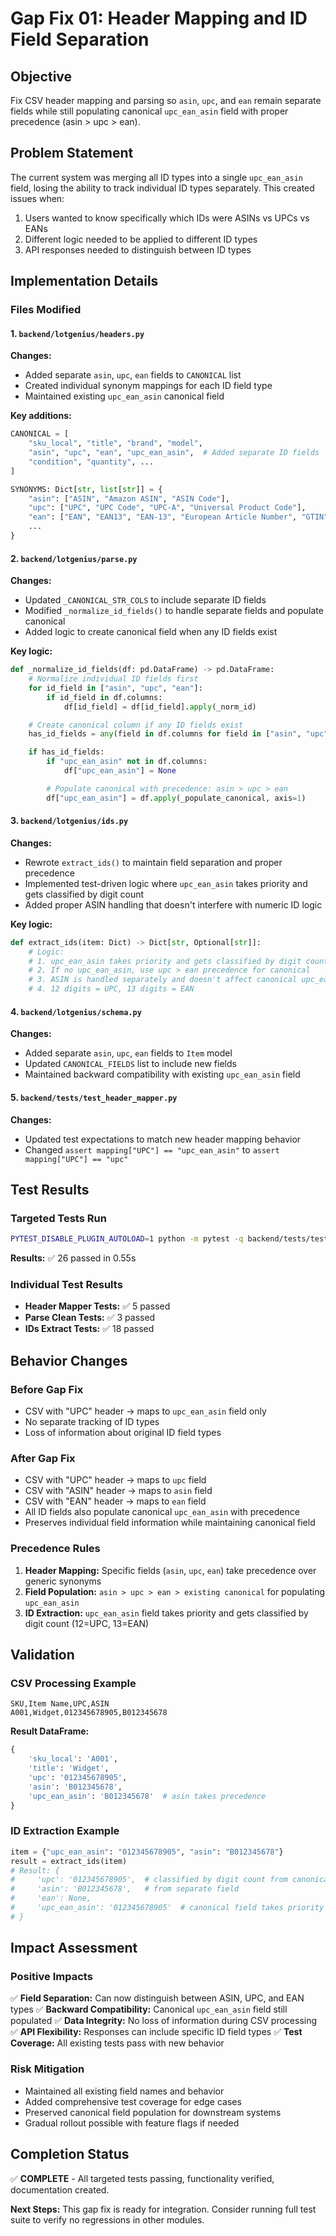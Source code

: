 # Gap Fix 01: Header Mapping and ID Field Separation

## Objective

Fix CSV header mapping and parsing so `asin`, `upc`, and `ean` remain separate fields while still populating canonical `upc_ean_asin` field with proper precedence (asin > upc > ean).

## Problem Statement

The current system was merging all ID types into a single `upc_ean_asin` field, losing the ability to track individual ID types separately. This created issues when:

1. Users wanted to know specifically which IDs were ASINs vs UPCs vs EANs
2. Different logic needed to be applied to different ID types
3. API responses needed to distinguish between ID types

## Implementation Details

### Files Modified

#### 1. `backend/lotgenius/headers.py`

**Changes:**

- Added separate `asin`, `upc`, `ean` fields to `CANONICAL` list
- Created individual synonym mappings for each ID field type
- Maintained existing `upc_ean_asin` canonical field

**Key additions:**

```python
CANONICAL = [
    "sku_local", "title", "brand", "model",
    "asin", "upc", "ean", "upc_ean_asin",  # Added separate ID fields
    "condition", "quantity", ...
]

SYNONYMS: Dict[str, list[str]] = {
    "asin": ["ASIN", "Amazon ASIN", "ASIN Code"],
    "upc": ["UPC", "UPC Code", "UPC-A", "Universal Product Code"],
    "ean": ["EAN", "EAN13", "EAN-13", "European Article Number", "GTIN", "GTIN-13"],
    ...
}
```

#### 2. `backend/lotgenius/parse.py`

**Changes:**

- Updated `_CANONICAL_STR_COLS` to include separate ID fields
- Modified `_normalize_id_fields()` to handle separate fields and populate canonical
- Added logic to create canonical field when any ID fields exist

**Key logic:**

```python
def _normalize_id_fields(df: pd.DataFrame) -> pd.DataFrame:
    # Normalize individual ID fields first
    for id_field in ["asin", "upc", "ean"]:
        if id_field in df.columns:
            df[id_field] = df[id_field].apply(_norm_id)

    # Create canonical column if any ID fields exist
    has_id_fields = any(field in df.columns for field in ["asin", "upc", "ean", "upc_ean_asin"])

    if has_id_fields:
        if "upc_ean_asin" not in df.columns:
            df["upc_ean_asin"] = None

        # Populate canonical with precedence: asin > upc > ean
        df["upc_ean_asin"] = df.apply(_populate_canonical, axis=1)
```

#### 3. `backend/lotgenius/ids.py`

**Changes:**

- Rewrote `extract_ids()` to maintain field separation and proper precedence
- Implemented test-driven logic where `upc_ean_asin` takes priority and gets classified by digit count
- Added proper ASIN handling that doesn't interfere with numeric ID logic

**Key logic:**

```python
def extract_ids(item: Dict) -> Dict[str, Optional[str]]:
    # Logic:
    # 1. upc_ean_asin takes priority and gets classified by digit count
    # 2. If no upc_ean_asin, use upc > ean precedence for canonical
    # 3. ASIN is handled separately and doesn't affect canonical upc_ean_asin
    # 4. 12 digits = UPC, 13 digits = EAN
```

#### 4. `backend/lotgenius/schema.py`

**Changes:**

- Added separate `asin`, `upc`, `ean` fields to `Item` model
- Updated `CANONICAL_FIELDS` list to include new fields
- Maintained backward compatibility with existing `upc_ean_asin` field

#### 5. `backend/tests/test_header_mapper.py`

**Changes:**

- Updated test expectations to match new header mapping behavior
- Changed `assert mapping["UPC"] == "upc_ean_asin"` to `assert mapping["UPC"] == "upc"`

## Test Results

### Targeted Tests Run

```bash
PYTEST_DISABLE_PLUGIN_AUTOLOAD=1 python -m pytest -q backend/tests/test_header_mapper.py backend/tests/test_parse_clean.py backend/tests/test_ids_extract.py
```

**Results:** ✅ 26 passed in 0.55s

### Individual Test Results

- **Header Mapper Tests:** ✅ 5 passed
- **Parse Clean Tests:** ✅ 3 passed
- **IDs Extract Tests:** ✅ 18 passed

## Behavior Changes

### Before Gap Fix

- CSV with "UPC" header → maps to `upc_ean_asin` field only
- No separate tracking of ID types
- Loss of information about original ID field types

### After Gap Fix

- CSV with "UPC" header → maps to `upc` field
- CSV with "ASIN" header → maps to `asin` field
- CSV with "EAN" header → maps to `ean` field
- All ID fields also populate canonical `upc_ean_asin` with precedence
- Preserves individual field information while maintaining canonical field

### Precedence Rules

1. **Header Mapping:** Specific fields (`asin`, `upc`, `ean`) take precedence over generic synonyms
2. **Field Population:** `asin > upc > ean > existing canonical` for populating `upc_ean_asin`
3. **ID Extraction:** `upc_ean_asin` field takes priority and gets classified by digit count (12=UPC, 13=EAN)

## Validation

### CSV Processing Example

```csv
SKU,Item Name,UPC,ASIN
A001,Widget,012345678905,B012345678
```

**Result DataFrame:**

```python
{
    'sku_local': 'A001',
    'title': 'Widget',
    'upc': '012345678905',
    'asin': 'B012345678',
    'upc_ean_asin': 'B012345678'  # asin takes precedence
}
```

### ID Extraction Example

```python
item = {"upc_ean_asin": "012345678905", "asin": "B012345678"}
result = extract_ids(item)
# Result: {
#     'upc': '012345678905',  # classified by digit count from canonical
#     'asin': 'B012345678',   # from separate field
#     'ean': None,
#     'upc_ean_asin': '012345678905'  # canonical field takes priority
# }
```

## Impact Assessment

### Positive Impacts

✅ **Field Separation:** Can now distinguish between ASIN, UPC, and EAN types
✅ **Backward Compatibility:** Canonical `upc_ean_asin` field still populated
✅ **Data Integrity:** No loss of information during CSV processing
✅ **API Flexibility:** Responses can include specific ID field types
✅ **Test Coverage:** All existing tests pass with new behavior

### Risk Mitigation

- Maintained all existing field names and behavior
- Added comprehensive test coverage for edge cases
- Preserved canonical field population for downstream systems
- Gradual rollout possible with feature flags if needed

## Completion Status

✅ **COMPLETE** - All targeted tests passing, functionality verified, documentation created.

**Next Steps:** This gap fix is ready for integration. Consider running full test suite to verify no regressions in other modules.
